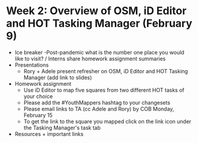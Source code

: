# Week 2: Overview of OSM, iD Editor and HOT Tasking Manager (February 9)
- Ice breaker
  -Post-pandemic what is the number one place you would like to visit? / Interns share homework assignment summaries
- Presentations
  - Rory + Adele present refresher on OSM, iD Editor and HOT Tasking Manager (add link to slides)
- Homework assignment
  - Use iD Editor to map five squares from two different HOT tasks of your choice
  - Please add the #YouthMappers hashtag to your changesets
  - Please email links to TA (cc Adele and Rory) by COB Monday, February 15
  - To get the link to the square you mapped click on the link icon under the Tasking Manager's task tab
- Resources + important links

